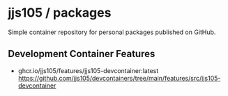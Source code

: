 # jjs105 / packages

Simple container repository for personal packages published on GitHub.

## Development Container Features

* ghcr.io/jjs105/features/jjs105-devcontainer:latest  
  https://github.com/jjs105/devcontainers/tree/main/features/src/jjs105-devcontainer
